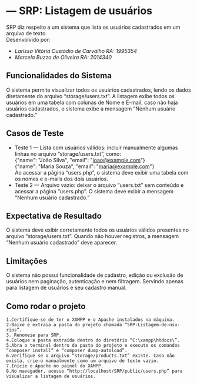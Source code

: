 # — SRP: Listagem de usuários
SRP diz respeito a um sistema que lista os usuários cadastrados em um arquivo de texto.  
Desenvolvido por:
- *Larissa Vitória Custódio de Carvalho RA: 1995354*
- *Marcela Buzzo de Oliveira RA: 2014340*
## Funcionalidades do Sistema  
O sistema permite visualizar todos os usuários cadastrados, lendo os dados diretamente do arquivo “storage/users.txt”. A listagem exibe todos os usuários em uma tabela com colunas de Nome e E-mail, caso não haja usuários cadastrados, o sistema exibe a mensagem “Nenhum usuário cadastrado.”

## Casos de Teste 
- Teste 1 — Lista com usuários válidos: incluir manualmente algumas linhas no arquivo “storage/users.txt”, como:  
{"name": "João Silva", "email": "joao@example.com"}  
{"name": "Maria Souza", "email": "maria@example.com"}  
Ao acessar a página “users.php”, o sistema deve exibir uma tabela com os nomes e e-mails dos dois usuários.
- Teste 2 — Arquivo vazio: deixar o arquivo “users.txt” sem conteúdo e acessar a página “users.php”. O sistema deve exibir a mensagem “Nenhum usuário cadastrado.”
  
## Expectativa de Resultado
O sistema deve exibir corretamente todos os usuários válidos presentes no arquivo “storage/users.txt”. Quando não houver registros, a mensagem “Nenhum usuário cadastrado” deve aparecer. 

## Limitações
O sistema não possui funcionalidade de cadastro, edição ou exclusão de usuários nem  paginação, autenticação e nem filtragem. Servindo apenas para listagem de usuários e seu cadastro manual.

## Como rodar o projeto
```
1.Certifique-se de ter o XAMPP e o Apache instalados na máquina.
2-Baixe e extraia a pasta do projeto chamada “SRP-Listagem-de-usu-rios”.
3. Renomeie para SRP.
4.Coloque a pasta extraída dentro do diretório “C:\xampp\htdocs\”.
5.Abra o terminal dentro da pasta do projeto e execute os comandos “composer install” e “composer dump-autoload”.
6.Verifique se o arquivo “storage/products.txt” existe. Caso não exista, crie-o manualmente como um arquivo de texto vazio.
7.Inicie o Apache no painel do XAMPP.
8.No navegador, acesse “http://localhost/SRP/public/users.php” para visualizar a listagem de usuários. 
```





